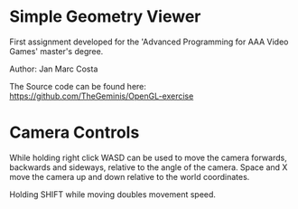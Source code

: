 # Simple Geometry Viewer

First assignment developed for the 'Advanced Programming for AAA Video Games' master's degree.

Author: Jan Marc Costa

The Source code can be found here: https://github.com/TheGeminis/OpenGL-exercise

# Camera Controls

While holding right click WASD can be used to move the camera forwards, backwards and sideways, relative to the angle of the camera. Space and X move the camera up and down relative to the world coordinates.

Holding SHIFT while moving doubles movement speed.

